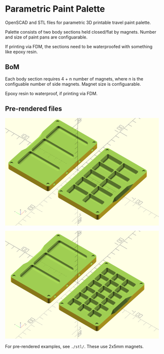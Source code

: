 # Parametric Paint Palette

OpenSCAD and STL files for parametric 3D printable travel paint palette.

Palette consists of two body sections held closed/flat by magnets. Number and size of paint pans are configuarable.

If printing via FDM, the sections need to be waterproofed with something like epoxy resin.

## BoM
Each body section requires 4 + n number of magnets, where n is the configuable number of side magnets. Magnet size is configuarable.

Epoxy resin to waterproof, if printing via FDM.


## Pre-rendered files

![2x5 Full Pan](/img/2x5_full.png)

![3x6 Half Pan](/img/3x6_half.png)

For pre-rendered examples, see `./stl/`. These use 2x5mm magnets.